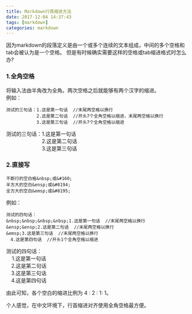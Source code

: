 ```yaml
---
title: Markdown行首缩进方法
date: 2017-12-04 14:37:43
tags: [markdown]
categories: markdown
---
```


因为markdown的段落定义是由一个或多个连续的文本组成，中间的多个空格和tab会被认为是一个空格。
但是有时候确实需要这样的空格或tab缩进格式时怎么办?

### 1.全角空格
将输入法由半角改为全角。两次空格之后就能够有两个汉字的缩进。  
例如：
```
测试的三句话：1.这是第一句话  //末尾两空格以换行
　　　　　　　2.这是第二句话  //开头7个全角空格以缩进，末尾两空格以换行
　　　　　　　3.这是第三句话  //开头7个全角空格以缩进
```
测试的三句话：1.这是第一句话  
　　　　　　　2.这是第二句话  
　　　　　　　3.这是第三句话

### 2.直接写
```
不断行的空白格&nbsp;或&#160;
半方大的空白&ensp;或&#8194;
全方大的空白&emsp;或&#8195;
```
例如：
```
测试的四句话：  
&nbsp;&nbsp;&nbsp;&nbsp;1.这是第一句话  //末尾两空格以换行
&ensp;&ensp;2.这是第二句话  //末尾两空格以换行
&emsp;3.这是第三句话  //末尾两空格以换行
　4.这是第四句话  //开头1个全角空格以缩进
```
测试的四句话：  
&nbsp;&nbsp;&nbsp;&nbsp;1.这是第一句话  
&ensp;&ensp;2.这是第二句话  
&emsp;3.这是第三句话  
　4.这是第四句话

由此可知，各个空白的缩进比例为 4 : 2 : 1: 1。

个人感觉，在中文环境下，行首缩进对齐使用全角空格最方便。
